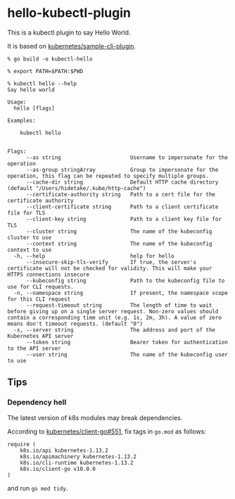 # hello-kubectl-plugin

This is a kubectl plugin to say Hello World.

It is based on [kubernetes/sample-cli-plugin](https://github.com/kubernetes/sample-cli-plugin).


```
% go build -o kubectl-hello

% export PATH=$PATH:$PWD

% kubectl hello --help
Say hello world

Usage:
  hello [flags]

Examples:

	kubectl hello


Flags:
      --as string                      Username to impersonate for the operation
      --as-group stringArray           Group to impersonate for the operation, this flag can be repeated to specify multiple groups.
      --cache-dir string               Default HTTP cache directory (default "/Users/hidetake/.kube/http-cache")
      --certificate-authority string   Path to a cert file for the certificate authority
      --client-certificate string      Path to a client certificate file for TLS
      --client-key string              Path to a client key file for TLS
      --cluster string                 The name of the kubeconfig cluster to use
      --context string                 The name of the kubeconfig context to use
  -h, --help                           help for hello
      --insecure-skip-tls-verify       If true, the server's certificate will not be checked for validity. This will make your HTTPS connections insecure
      --kubeconfig string              Path to the kubeconfig file to use for CLI requests.
  -n, --namespace string               If present, the namespace scope for this CLI request
      --request-timeout string         The length of time to wait before giving up on a single server request. Non-zero values should contain a corresponding time unit (e.g. 1s, 2m, 3h). A value of zero means don't timeout requests. (default "0")
  -s, --server string                  The address and port of the Kubernetes API server
      --token string                   Bearer token for authentication to the API server
      --user string                    The name of the kubeconfig user to use
```


## Tips

### Dependency hell

The latest version of k8s modules may break dependencies.

According to [kubernetes/client-go#551](https://github.com/kubernetes/client-go/issues/551),
fix tags in `go.mod` as follows:

```
require (
	k8s.io/api kubernetes-1.13.2
	k8s.io/apimachinery kubernetes-1.13.2
	k8s.io/cli-runtime kubernetes-1.13.2
	k8s.io/client-go v10.0.0
)
```

and run `go mod tidy`.
